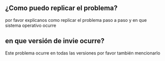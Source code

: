 ## ¿Como puedo replicar el problema?
por favor explicanos como replicar el problema paso a paso y en que sistema operativo ocurre
## en que versión de invie ocurre?
Este problema ocurre en todas las versiones por favor también mencionarlo
